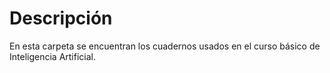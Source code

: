 # Descripción
En esta carpeta se encuentran los cuadernos usados en el curso básico de Inteligencia Artificial.
